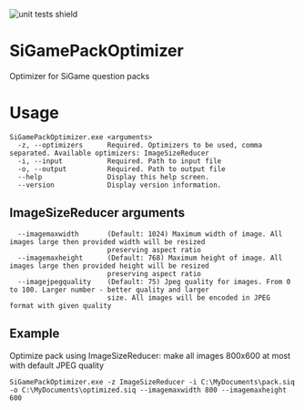![unit tests shield](https://img.shields.io/github/workflow/status/GTmAster/SiGamePackOptimizer/Unit%20tests/master)
# SiGamePackOptimizer
Optimizer for SiGame question packs

# Usage
```
SiGamePackOptimizer.exe <arguments>
  -z, --optimizers      Required. Optimizers to be used, comma separated. Available optimizers: ImageSizeReducer
  -i, --input           Required. Path to input file
  -o, --output          Required. Path to output file
  --help                Display this help screen.
  --version             Display version information.
```  
  
## ImageSizeReducer arguments
```
  --imagemaxwidth       (Default: 1024) Maximum width of image. All images large then provided width will be resized
                        preserving aspect ratio                     
  --imagemaxheight      (Default: 768) Maximum height of image. All images large then provided height will be resized
                        preserving aspect ratio                       
  --imagejpegquality    (Default: 75) Jpeg quality for images. From 0 to 100. Larger number - better quality and larger
                        size. All images will be encoded in JPEG format with given quality
```                        
## Example
Optimize pack using ImageSizeReducer: make all images 800x600 at most with default JPEG quality

`SiGamePackOptimizer.exe -z ImageSizeReducer -i C:\MyDocuments\pack.siq -o C:\MyDocuments\optimized.siq --imagemaxwidth 800 --imagemaxheight 600`
